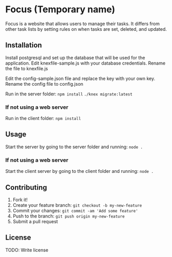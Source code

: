 # Focus (Temporary name)

Focus is a website that allows users to manage their tasks. It differs from other task lists by setting rules on when
tasks are set, deleted, and updated.

## Installation

Install postgresql and set up the database that will be used for the application.
Edit knexfile-sample.js with your database credentials.
Rename the file to knexfile.js

Edit the config-sample.json file and replace the key with your own key.
Rename the config file to config.json

Run in the server folder: 
`npm install`
`./knex migrate:latest`

### If not using a web server
Run in the client folder:
`npm install`

## Usage

Start the server by going to the server folder and running:
`node .`

### If not using a web server
Start the client server by going to the client folder and running:
`node .`

## Contributing

1. Fork it!
2. Create your feature branch: `git checkout -b my-new-feature`
3. Commit your changes: `git commit -am 'Add some feature'`
4. Push to the branch: `git push origin my-new-feature`
5. Submit a pull request

## License

TODO: Write license